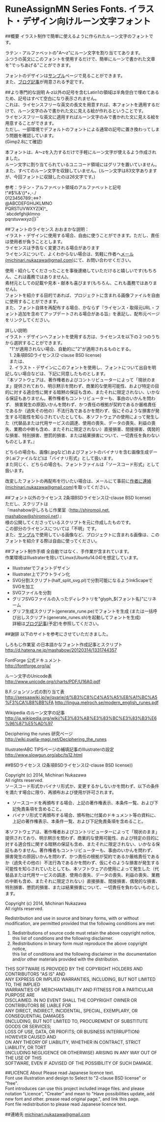 RuneAssignMN Series Fonts. イラスト・デザイン向けルーン文字フォント
====

##概要
イラスト制作で簡単に使えるように作られたルーン文字のフォントです。  

ラテン・アルファベットの"A〜z"にルーン文字を割り当ててあります。  
ふつうの英文にこのフォントを使用するだけで、簡単にルーンで書かれた文章を"でっちあげる"ことができます。  

フォントのデザインは[サンプル][ghpages_index]ページで見ることができます。  
また、[ブログ記事][blog_article]が用意される予定です。  


##より専門的な説明
A-z以外の記号を含むLatin1の領域は半角空白で埋めてあるため、記号はすべて空白になり表示されません。  
これは、ライセンスフリーな英文の長文を用意すれば、本フォントを適用するだけで、ルーン文字のみで書かれた文に見える絵が作れるということです。  
ライセンスフリーな英文に適用すればルーン文字のみで書かれた文に見える絵を用意することができます。  
ただし、一部環境でデフォルトのフォントによる通常の記号に置き換わってしまう問題を確認しています。  
(Gimp2.8にて確認)  

本フォントは、A〜zを入力するだけで手軽にルーン文字が使えるよう作成されました。  
ルーン文字に割り当てられているユニコード領域にはグリフを置いていません。  
また、すべてのルーン文字を収録していません。(ルーン文字は83文字ありますが、今回フォントに収録したのは26文字です。)  

参考：ラテン・アルファベット領域のアルファベットと記号  
!"#$%&'()*+,-./  
0123456789:;<=>?  
@ABCDEFGHIJKLMNO  
PQRSTUVWXYZ[¥]^_  
`abcdefghijklmno  
pqrstuvwxyz{|}‾  

##フォントのライセンス
おおまかな説明：  
 イラスト・デザインに使用する場合、自由に使うことができます。ただし、責任は使用者が負うこととします。  
 ライセンスは予告なく変更される場合があります  
 ライセンスについて、よくわからない場合は、気軽に作者へ[メール(michinari.nukazawa@gmail.com)][mailto]にて、お問い合わせください。
  
 使用・紹介してくださったことを事後連絡していただけると嬉しいです(もちろん、これは義務ではありません)。  
 素材元としての記載や見本・献本も喜びます(もちろん、これも義務ではありません)。  
 フォントを紹介する目的であれば、プロジェクトに含まれる画像ファイルを自由に使用することができます。  
 また、フォント自体を再配布する場合、かならず『ライセンス・取得元URL・フォント追加を含めてアップデートされる場合がある旨』を表記し、配布元ページをリンクしてください。  


詳しい説明:  
 イラスト・デザインへフォントを使用する方は、ライセンスを以下の２つのうちから選択することができます。  
　"1"が適用されない場合、自動的に"2"が適用されるものとする。  
　1. 2条項BSDライセンス(2-clause BSD license)  
　または、  
　2. イラスト・デザインにこのフォントを使用し、フォントについて出自を明記しない場合などは、下記に同意したものとします。  
  『本ソフトウェアは、著作権者およびコントリビューターによって「現状のまま」提供されており、明示黙示を問わず、商業的な使用可能性、および特定の目的に対する適合性に関する暗黙の保証も含め、またそれに限定されない、いかなる保証もありません。著作権者もコントリビューターも、事由のいかんを問わず、 損害発生の原因いかんを問わず、かつ責任の根拠が契約であるか厳格責任であるか（過失その他の）不法行為であるかを問わず、仮にそのような損害が発生する可能性を知らされていたとしても、本ソフトウェアの使用によって発生した（代替品または代用サービスの調達、使用の喪失、データの喪失、利益の喪失、業務の中断も含め、またそれに限定されない）直接損害、間接損害、偶発的な損害、特別損害、懲罰的損害、または結果損害について、一切責任を負わないものとします。』  

どちらの場合も、画像(.jpgなど)およびフォントのバイナリを含む画像生成データ(.aiファイルなど)は「バイナリ形式」として扱います。  
また同じく、どちらの場合も、フォントファイルは「ソースコード形式」として扱います。  

改変したフォントの再配布を行いたい場合は、メールにて事前に[作者に連絡(michinari.nukazawa@gmail.com)][mailto]を取ってください。


##フォント以外のライセンス
2条項BSDライセンス(2-clause BSD license)  
ただし、スクリプトは  
『mashabow＠しろもじ作業室（http://shiromoji.net, mashabow@shiromoji.net）』  
様の公開してくださっているスクリプトを元に作成したものです。  
この部分のライセンスについては「不明」です。  
また、[サンプル][ghpages_index]で使用している画像など、プロジェクトに含まれる画像は、このフォントを紹介する際は自由に使ってください。  


##フォント制作手順
全自動ではなく、手作業が含まれています。  
作業環境はIllustraterを除いてLinux(Ubuntu14.04)を想定しています。  
 * Illustraterでフォントデザイン
 * Illustrater上でアウトライン化
 * SVG分割スクリプト(half_split_svg.pl)で分割可能になるようInkScapeでSVGを加工
 * SVGファイルを分割
 * グリフSVGファイルの入ったディレクトリを"glyph_${フォント名}"にリネーム
 * グリフ生成スクリプト(generate_rune.pe)でフォントを生成
 (または一括呼び出しスクリプト(generate_runes.sh)を起動してフォントを生成)  
詳細は[ブログ記事][blog_article](予定)を参照してください。  

##謝辞
以下のサイトを参考にさせていただきました。  

しろもじ作業室 の日本語かなフォント作成記事とスクリプト  
http://d.hatena.ne.jp/mashabow/20120314/1331744357

FontForge 公式ドキュメント  
http://fontforge.org/ja/

ルーン文字のUnicode表  
http://www.unicode.org/charts/PDF/U16A0.pdf

B.F.ジョンソン式の割り当て表  
http://seesaawiki.jp/w/qvarie/d/%B3%C8%C4%A5%A5%EB%A1%BC%A5%F3%CA%B8%BB%FA
http://lingua.melroch.se/modern_english_runes.pdf

Wikipedia のルーン文字の記事  
http://ja.wikipedia.org/wiki/%E3%83%AB%E3%83%BC%E3%83%B3%E6%96%87%E5%AD%97

Deciphering the runes 研究ページ  
http://wiki.puella-magi.net/Deciphering_the_runes

IllustraterABC TIPSページの補填記事のIllustraterの設定  
http://www.slowgun.org/abc/ts12.html



##BSDライセンス (2条項BSDライセンス(2-clause BSD license))

Copyright (c) 2014, Michinari Nukazawa  
All rights reserved.  
ソースコード形式かバイナリ形式か、変更するかしないかを問わず、以下の条件を満たす場合に限り、再頒布および使用が許可されます。  

 * ソースコードを再頒布する場合、上記の著作権表示、本条件一覧、および下記免責条項を含めること。
 * バイナリ形式で再頒布する場合、頒布物に付属のドキュメント等の資料に、上記の著作権表示、本条件一覧、および下記免責条項を含めること。

本ソフトウェアは、著作権者およびコントリビューターによって「現状のまま」提供されており、明示黙示を問わず、商業的な使用可能性、および特定の目的に対する適合性に関する暗黙の保証も含め、またそれに限定されない、いかなる保証もありません。著作権者もコントリビューターも、事由のいかんを問わず、 損害発生の原因いかんを問わず、かつ責任の根拠が契約であるか厳格責任であるか（過失その他の）不法行為であるかを問わず、仮にそのような損害が発生する可能性を知らされていたとしても、本ソフトウェアの使用によって発生した（代替品または代用サービスの調達、使用の喪失、データの喪失、利益の喪失、業務の中断も含め、またそれに限定されない）直接損害、間接損害、偶発的な損害、特別損害、懲罰的損害、または結果損害について、一切責任を負わないものとします。  


Copyright (c) 2014, Michinari Nukazawa  
All rights reserved.  

Redistribution and use in source and binary forms, with or without  
modification, are permitted provided that the following conditions are met:  

1. Redistributions of source code must retain the above copyright notice,  
   this list of conditions and the following disclaimer.  
2. Redistributions in binary form must reproduce the above copyright notice,  
   this list of conditions and the following disclaimer in the documentation  
   and/or other materials provided with the distribution.  

THIS SOFTWARE IS PROVIDED BY THE COPYRIGHT HOLDERS AND CONTRIBUTORS "AS IS" AND  
ANY EXPRESS OR IMPLIED WARRANTIES, INCLUDING, BUT NOT LIMITED TO, THE IMPLIED  
WARRANTIES OF MERCHANTABILITY AND FITNESS FOR A PARTICULAR PURPOSE ARE  
DISCLAIMED. IN NO EVENT SHALL THE COPYRIGHT OWNER OR CONTRIBUTORS BE LIABLE FOR  
ANY DIRECT, INDIRECT, INCIDENTAL, SPECIAL, EXEMPLARY, OR CONSEQUENTIAL DAMAGES  
(INCLUDING, BUT NOT LIMITED TO, PROCUREMENT OF SUBSTITUTE GOODS OR SERVICES;  
LOSS OF USE, DATA, OR PROFITS; OR BUSINESS INTERRUPTION) HOWEVER CAUSED AND  
ON ANY THEORY OF LIABILITY, WHETHER IN CONTRACT, STRICT LIABILITY, OR TORT  
(INCLUDING NEGLIGENCE OR OTHERWISE) ARISING IN ANY WAY OUT OF THE USE OF THIS  
SOFTWARE, EVEN IF ADVISED OF THE POSSIBILITY OF SUCH DAMAGE.  

##LICENCE About
Please read Japanese licence text.  
Font use illustration and design to Select to "2-clause BSD license" or "free".  
Font introduces can use this project included image files. and please notation "Licence", "Creater"
 and mean to "Have possibilities update, add new font and other. prease read original page.", and link this page.  
Font file redistribution to please read Japanese licence text.  

##連絡先
[michinari.nukazawa@gmail.com][mailto]

[ghpages_index]: http://michinarinukazawa.github.io/RuneAssignMN_Series_Fonts/
[blog_article]: http://blog.michinari-nukazawa.com/
[mailto]: mailto:michinari.nukazawa@gmail.com
